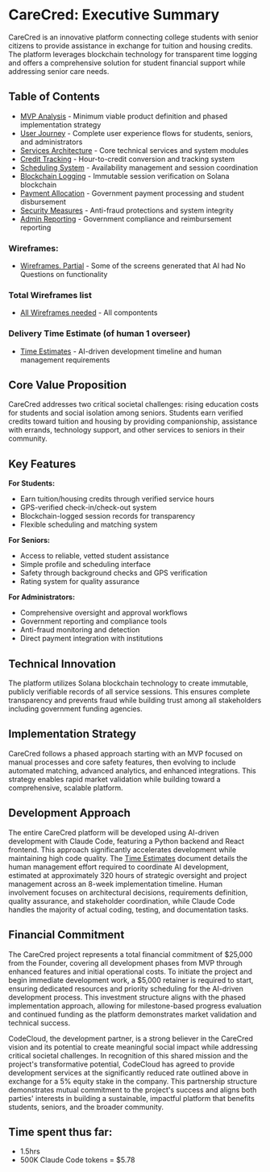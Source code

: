# CareCred: Executive Summary

CareCred is an innovative platform connecting college students with senior citizens to provide assistance in exchange for tuition and housing credits. The platform leverages blockchain technology for transparent time logging and offers a comprehensive solution for student financial support while addressing senior care needs.

## Table of Contents

- [MVP Analysis](MVPAnaysis.md) - Minimum viable product definition and phased implementation strategy
- [User Journey](UserJourney.md) - Complete user experience flows for students, seniors, and administrators  
- [Services Architecture](Services.md) - Core technical services and system modules
- [Credit Tracking](CreditTrackingSpecification.md) - Hour-to-credit conversion and tracking system
- [Scheduling System](SchedulingSystemSpecification.md) - Availability management and session coordination
- [Blockchain Logging](BlockchainTimeLoggingSpecification.md) - Immutable session verification on Solana blockchain
- [Payment Allocation](PaymentAllocationSpecification.md) - Government payment processing and student disbursement
- [Security Measures](PotentialCheatingMethodsMitigations.md) - Anti-fraud protections and system integrity
- [Admin Reporting](AdminReporting.md) - Government compliance and reimbursement reporting
### Wireframes:
- [Wireframes. Partial](Screens-VS-Services.md) - Some of the screens generated that AI had No Questions on functionality
### Total Wireframes list
- [All Wireframes needed](WireframesList.md) - All compontents
### Delivery Time Estimate (of human 1 overseer)
- [Time Estimates](TimeEstimate.md) - AI-driven development timeline and human management requirements

## Core Value Proposition

CareCred addresses two critical societal challenges: rising education costs for students and social isolation among seniors. Students earn verified credits toward tuition and housing by providing companionship, assistance with errands, technology support, and other services to seniors in their community.

## Key Features

**For Students:**
- Earn tuition/housing credits through verified service hours
- GPS-verified check-in/check-out system
- Blockchain-logged session records for transparency
- Flexible scheduling and matching system

**For Seniors:**
- Access to reliable, vetted student assistance
- Simple profile and scheduling interface
- Safety through background checks and GPS verification
- Rating system for quality assurance

**For Administrators:**
- Comprehensive oversight and approval workflows
- Government reporting and compliance tools
- Anti-fraud monitoring and detection
- Direct payment integration with institutions

## Technical Innovation

The platform utilizes Solana blockchain technology to create immutable, publicly verifiable records of all service sessions. This ensures complete transparency and prevents fraud while building trust among all stakeholders including government funding agencies.

## Implementation Strategy

CareCred follows a phased approach starting with an MVP focused on manual processes and core safety features, then evolving to include automated matching, advanced analytics, and enhanced integrations. This strategy enables rapid market validation while building toward a comprehensive, scalable platform.

## Development Approach

The entire CareCred platform will be developed using AI-driven development with Claude Code, featuring a Python backend and React frontend. This approach significantly accelerates development while maintaining high code quality. The [Time Estimates](TimeEstimate.md) document details the human management effort required to coordinate AI development, estimated at approximately 320 hours of strategic oversight and project management across an 8-week implementation timeline. Human involvement focuses on architectural decisions, requirements definition, quality assurance, and stakeholder coordination, while Claude Code handles the majority of actual coding, testing, and documentation tasks.

## Financial Commitment

The CareCred project represents a total financial commitment of $25,000 from the Founder, covering all development phases from MVP through enhanced features and initial operational costs. To initiate the project and begin immediate development work, a $5,000 retainer is required to start, ensuring dedicated resources and priority scheduling for the AI-driven development process. This investment structure aligns with the phased implementation approach, allowing for milestone-based progress evaluation and continued funding as the platform demonstrates market validation and technical success.

CodeCloud, the development partner, is a strong believer in the CareCred vision and its potential to create meaningful social impact while addressing critical societal challenges. In recognition of this shared mission and the project's transformative potential, CodeCloud has agreed to provide development services at the significantly reduced rate outlined above in exchange for a 5% equity stake in the company. This partnership structure demonstrates mutual commitment to the project's success and aligns both parties' interests in building a sustainable, impactful platform that benefits students, seniors, and the broader community.

## Time spent thus far: 
- 1.5hrs
- 500K Claude Code tokens = $5.78